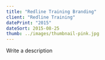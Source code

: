 ```yaml
---
title: "Redline Training Branding"
client: "Redline Training"
datePrint: "2015"
dateSort: 2015-08-25
thumb: ../images/thumbnail-pink.jpg
---
```


Write a description
